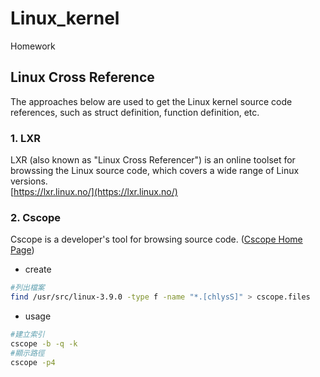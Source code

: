 # Linux_kernel
Homework

## Linux Cross Reference
The approaches below are used to get the Linux kernel source code references, such as struct definition, function definition, etc.
### 1. LXR
LXR (also known as "Linux Cross Referencer") is an online toolset for browssing the Linux source code, which covers a wide range of Linux versions.  
[https://lxr.linux.no/](https://lxr.linux.no/)
### 2. Cscope
Cscope is a developer's tool for browsing source code. ([Cscope Home Page](https://cscope.sourceforge.net/))
- create
```bash
#列出檔案
find /usr/src/linux-3.9.0 -type f -name "*.[chlysS]" > cscope.files
```
- usage
```bash
#建立索引
cscope -b -q -k
#顯示路徑
cscope -p4
```
